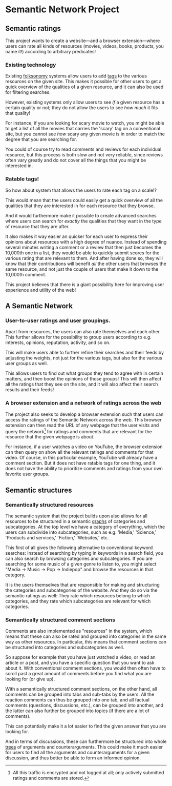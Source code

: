 # Semantic Network Project
<!-- 
*My other README introduction is way too long and nerdy. So I'm in the process of writing this one, which ought to be way shorter.*
*(I also have to shorten the long version as well.)*
 -->

<!-- 
 *There is also a longer version of this introduction as well in the other [README document](https://github.com/mjdamgaard/openSDB/blob/main/README_long_version.md). It mostly repeats the points below, but it mentions some additional points as well.*
 -->

## Semantic ratings

<!-- ### Short description -->

This project wants to create
a website—and a browser extension—where
users can rate all kinds of resources (movies, videos, books, products, you name it!) according to arbitrary predicates!


### Existing technology 

Existing [folksonomy](https://en.wikipedia.org/wiki/Folksonomy) systems allow users to add [tags](https://en.wikipedia.org/wiki/Tag_(metadata)) to the various resources on the given site.
This makes it possible for other users to get a quick overview of the qualities of a given resource, and it can also be used for filtering searches.

However, existing systems only allow users to see *if* a given resource has a certain quality or not; they do not allow the users to see *how much* it fits that quality!

For instance, if you are looking for scary movie to watch, you might be able to get a list of all the movies that carries the 'scary' tag on a conventional site, but you cannot see *how* scary any given movie is in order to match the degree that you are searching for.

You could of course try to read comments and reviews for each individual resource, but this process is both slow and not very reliable, since reviews often vary greatly and do not cover all the things that you might be interested in.

### Ratable tags!

So how about system that allows the users to rate each tag on a scale!?
<!-- so that each user can then tailor their searches and get their feeds sorted after exactly the qualities that they are looking for? -->
<!-- so that one can quickly get an overview of all the qualities of a given resource, without having  -->

This would mean that the users could easily get a quick overview of all the qualities that they are interested in for each resource that they browse.

And it would furthermore make it possible to create advanced searches where users can search for *exactly* the qualities that they want in the type of resource that they are after.

It also makes it way easier an quicker for each user to express their opinions about resources with a high degree of nuance. Instead of spending several minutes writing a comment or a review that then just becomes the 10,000th one in a list, they would be able to quickly submit scores for the various rating that are relevant to them. And after having done so, they will know that their contributions will benefit *all* the other users that browses the same resource, and not just the couple of users that make it down to the 10,000th comment.

This project believes that there is a giant possibility here for improving user experience and utility of the web!

<!-- ### Another example

<!-- TODO: Change this for an example/examples of rating products (etc.). -/->

To give another example, imagine that you are looking for an article about a subject, and you want to find one that is both very educational and also somewhat entertaining. Then you could take those two tags, 'educational' and 'entertaining,' in addition to a standard 'liked' rating, and by giving a lot of weight (by adjusting by a slider) to the 'educational' rating, and a little weight as well to the 'entertaining' rating, you can get these kinds of resources listed first in the search feed.

For each resource in such a search feed, you can then see the score for each of the given tags that you used in your search, as well as your other favorite tags. -->



## A Semantic Network

### User-to-user ratings and user groupings.

Apart from resources, the users can also rate themselves and each other. This further allows for the possibility to group users according to e.g. interests, opinions, reputation, activity, and so on.

This will make users able to further refine their searches and their feeds by adjusting the weights, not just for the various tags, but also for the various user groups as well.

This allows users to find out what groups they tend to agree with in certain matters, and then boost the opinions of those groups! This will then affect all the ratings that they see on the site, and it will also affect their search results and their feeds!


### A browser extension and a network of ratings across the web

The project also seeks to develop a browser extension such that users can access the ratings of the Semantic Network across the web. This browser extension can then read the URL of any webpage that the user visits and query the network[^1] for ratings and comments that are relevant for the resource that the given webpage is about.

[^1]: All this traffic is encrypted and not logged at all; only actively submitted ratings and comments are stored.


For instance, if a user watches a video on YouTube, the browser extension can then query on show all the relevant ratings and comments for that video. Of course, in this particular example, YouTube will already have a comment section. But it does not have ratable tags for one thing, and it does not have the ability to prioritize comments and ratings from your own favorite user groups.


<!-- With this simple technology, users will thus be able to access and use the network across the web. And with further development, the browser extension could also analyze the webpage itself in order to recognize individual resources on it and query about data for them.. -->




<!-- Having a giant hub of.. -->


## Semantic structures

### Semantically structured resources

The semantic system that the project builds upon also allows for all resources to be structured in a semantic [graphs](https://www.geeksforgeeks.org/generic-treesn-array-trees/) of categories and subcategories. At the top level we have a category of everything, which the users can subdivide into subcategories, such as e.g. 'Media,' 'Science,' 'Products and services,' 'Fiction,' 'Websites,' etc.

This first of all gives the following alternative to conventional keyword searches: Instead of searching by typing in keywords in a search field, you can also search by browsing categories and subcategories. If you are searching for some music of a given genre to listen to, you might select "Media → Music → Pop → Indiepop" and browse the resources in that category.

It is the users themselves that are responsible for making and structuring the categories and subcategories of the website. And they do so via the semantic ratings as well: They rate which resources belong to which categories, and they rate which subcategories are relevant for which categories.


### Semantically structured comment sections

Comments are also implemented as "resources" in the system, which means that these can also be rated and grouped into categories in the same way as other resources. In particular, this means that comment sections can be structured into categories and subcategories as well.

So suppose for example that you have just watched a video, or read an article or a post, and you have a specific question that you want to ask about it. With conventional comment sections, you would then often have to scroll past a great amount of comments before you find what you are looking for (or give up).

With a semantically structured comment sections, on the other hand, all comments can be grouped into tabs and sub-tabs by the users. All the reaction comments can thus be grouped into one tab, and all factual comments (questions, discussions, etc.), can be grouped into another, and the latter can also further be grouped into topics (if there are a lot of comments).

This can potentially make it a lot easier to find the given answer that you are looking for.

And in terms of discussions, these can furthermore be structured into whole [trees](https://www.geeksforgeeks.org/generic-treesn-array-trees/) of arguments and counterarguments. This could make it much easier for users to find all the arguments and counterarguments for a given discussion, and thus better be able to form an informed opinion. 



<!-- 
### Benefits of a decentralized network

This project is completely open source and aims for decentralization! One of the major benefits of this from the users' perspective is that their inputs
-->
